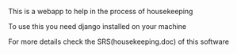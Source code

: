 This is a webapp to help in the process of housekeeping

To use this you need django installed on your machine 

For more details check the SRS(housekeeping.doc) of this software 

